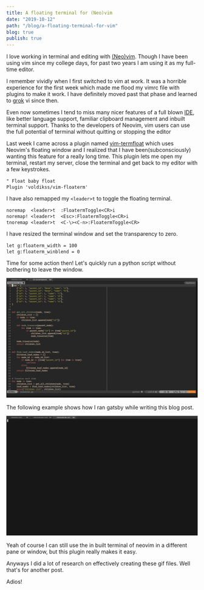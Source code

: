 ```yaml
---
title: A floating terminal for (Neo)vim
date: "2019-10-12"
path: "/blog/a-floating-terminal-for-vim"
blog: true
publish: true
---
```


I love working in terminal and editing with [(Neo)vim](https://neovim.io/).
Though I have been using vim since my college days, for past two years I am
using it as my full-time editor.

I remember vividly when I first switched to vim at work. It was a horrible
experience for the first week which made me flood my vimrc file with plugins
to make it work. I have definitely moved past that phase and learned to
[grok](https://stackoverflow.com/questions/1218390/what-is-your-most-productive-shortcut-with-vim/1220118#1220118)
vi since then.
 
Even now sometimes I tend to miss many nicer features of a full blown
[IDE](https://en.wikipedia.org/wiki/Integrated_development_environment), like
better language support, familiar clipboard management and inbuilt terminal
support. Thanks to the developers of Neovim, vim users can use the full
potential of terminal without quitting or stopping the editor

Last week I came across a plugin named
[vim-termfloat](https://github.com/voldikss/vim-floaterm) which uses Neovim's
floating window and I realized that I have been(subconsciously) wanting this
feature for a really long time. This plugin lets me open my terminal, restart
my server, close the terminal and get back to my editor with a few keystrokes.

``` vim
" Float baby float
Plugin 'voldikss/vim-floaterm'
```

I have also remapped my `<leader>t` to toggle the floating terminal.

``` vim
noremap  <leader>t  :FloatermToggle<CR>i
noremap! <leader>t  <Esc>:FloatermToggle<CR>i
tnoremap <leader>t  <C-\><C-n>:FloatermToggle<CR>
```

I have resized the terminal window and set the transparency to zero.

``` vim
let g:floaterm_width = 100
let g:floaterm_winblend = 0
```

Time for some action then! Let's quickly run a python script without bothering
to leave the window.

<div class="post-image">
  <img src="./py_demo.gif" />
</div>

The following example shows how I ran gatsby while writing this blog post.

<div class="post-image">
  <img src="./gatsby_dev.gif" />
</div>

Yeah of course I can still use the in built terminal of neovim in a different
pane or window, but this plugin really makes it easy.

Anyways I did a lot of research on effectively creating these gif files. Well
that's for another post.

Adios!
